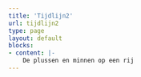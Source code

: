 ```yaml
---
title: 'Tijdlijn2'
url: tijdlijn2
type: page
layout: default
blocks:
- content: |-
    De plussen en minnen op een rij
---
```

